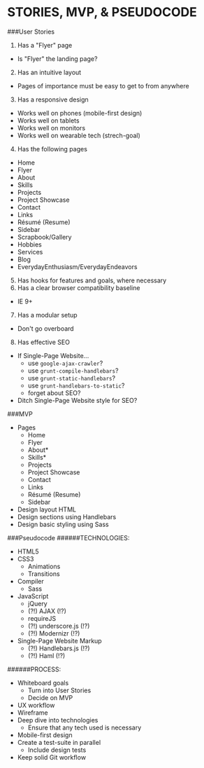 <!-- Stories_MVP_Pseudocode.md -->

STORIES, MVP, & PSEUDOCODE
==========================================================================

###User Stories
1. Has a "Flyer" page
  - Is "Flyer" the landing page?
2. Has an intuitive layout
  - Pages of importance must be easy to get to from anywhere
3. Has a responsive design
  - Works well on phones (mobile-first design)
  - Works well on tablets
  - Works well on monitors
  - Works well on wearable tech (strech-goal)
4. Has the following pages
  - Home
  - Flyer
  - About
  - Skills
  - Projects
  - Project Showcase
  - Contact
  - Links
  - Résumé (Resume)
  - Sidebar
  - Scrapbook/Gallery
  - Hobbies
  - Services
  - Blog
  - EverydayEnthusiasm/EverydayEndeavors
5. Has hooks for features and goals, where necessary
6. Has a clear browser compatibility baseline
  - IE 9+
7. Has a modular setup
  - Don't go overboard
8. Has effective SEO
  - If Single-Page Website...
    - use `google-ajax-crawler`?
    - use `grunt-compile-handlebars`?
    - use `grunt-static-handlebars`?
    - use `grunt-handlebars-to-static`?
    - forget about SEO?
  - Ditch Single-Page Website style for SEO?



###MVP
- Pages
  - Home
  - Flyer
  - About*
  - Skills*
  - Projects
  - Project Showcase
  - Contact
  - Links
  - Résumé (Resume)
  - Sidebar
- Design layout HTML
- Design sections using Handlebars
- Design basic styling using Sass



###Pseudocode
######TECHNOLOGIES:
- HTML5
- CSS3
  - Animations
  - Transitions
- Compiler
  - Sass
- JavaScript
  - jQuery
  - (?!) AJAX (!?)
  - requireJS
  - (?!) underscore.js (!?)
  - (?!) Modernizr (!?)
- Single-Page Website Markup
  - (?!) Handlebars.js (!?)
  - (?!) Haml (!?)

######PROCESS:
- Whiteboard goals
  - Turn into User Stories
  - Decide on MVP
- UX workflow
- Wireframe
- Deep dive into technologies
  - Ensure that any tech used is necessary
- Mobile-first design
- Create a test-suite in parallel
  - Include design tests
- Keep solid Git workflow
